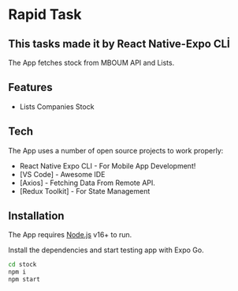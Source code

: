 # Rapid Task

## This tasks made it by React Native-Expo CLİ

The App fetches stock from MBOUM API and Lists.

## Features

- Lists Companies Stock

## Tech

The App uses a number of open source projects to work properly:

- React Native Expo CLI - For Mobile App Development!
- [VS Code] - Awesome IDE
- [Axios] - Fetching Data From Remote API.
- [Redux Toolkit] - For State Management

## Installation

The App requires [Node.js](https://nodejs.org/) v16+ to run.

Install the dependencies and start testing app with Expo Go.

```sh
cd stock
npm i
npm start
```
